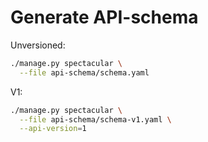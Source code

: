 # Generate API-schema

Unversioned:
```bash
./manage.py spectacular \
  --file api-schema/schema.yaml
```

V1:
```bash
./manage.py spectacular \
  --file api-schema/schema-v1.yaml \
  --api-version=1
```
